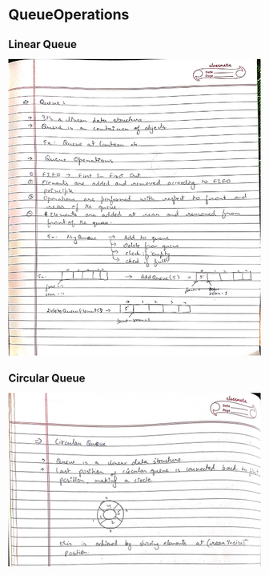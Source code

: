 # QueueOperations

## Linear Queue
![](/notes/queue.jpg)

## Circular Queue
![](/notes/circular_queue.jpg)
